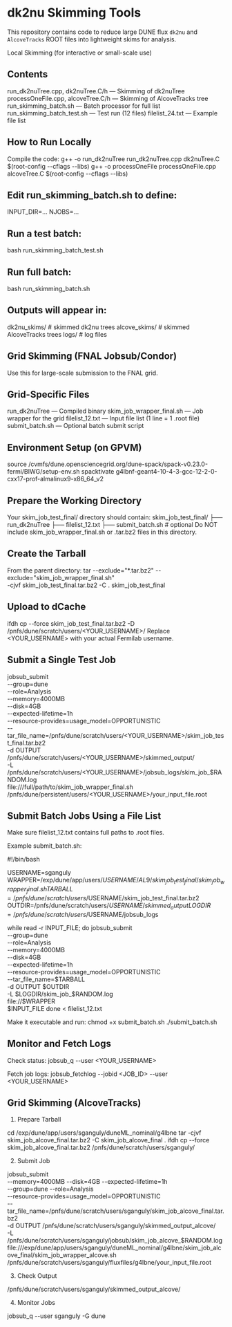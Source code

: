 # dk2nu Skimming Tools

This repository contains code to reduce large DUNE flux `dk2nu` and `AlcoveTracks` ROOT files into lightweight skims for analysis.

Local Skimming (for interactive or small-scale use)

## Contents
run_dk2nuTree.cpp, dk2nuTree.C/h — Skimming of dk2nuTree
processOneFile.cpp, alcoveTree.C/h — Skimming of AlcoveTracks tree
run_skimming_batch.sh — Batch processor for full list
run_skimming_batch_test.sh — Test run (12 files)
filelist_24.txt — Example file list

## How to Run Locally
Compile the code:
g++ -o run_dk2nuTree run_dk2nuTree.cpp dk2nuTree.C $(root-config --cflags --libs)
g++ -o processOneFile processOneFile.cpp alcoveTree.C $(root-config --cflags --libs)

## Edit run_skimming_batch.sh to define:
INPUT_DIR=...
NJOBS=...

## Run a test batch:
bash run_skimming_batch_test.sh

## Run full batch:
bash run_skimming_batch.sh

## Outputs will appear in:

dk2nu_skims/     # skimmed dk2nu trees
alcove_skims/    # skimmed AlcoveTracks trees
logs/            # log files

## Grid Skimming (FNAL Jobsub/Condor)

Use this for large-scale submission to the FNAL grid.

## Grid-Specific Files
run_dk2nuTree — Compiled binary
skim_job_wrapper_final.sh — Job wrapper for the grid
filelist_12.txt — Input file list (1 line = 1 .root file)
submit_batch.sh — Optional batch submit script

## Environment Setup (on GPVM)
source /cvmfs/dune.opensciencegrid.org/dune-spack/spack-v0.23.0-fermi/BIWG/setup-env.sh
spacktivate g4lbnf-geant4-10-4-3-gcc-12-2-0-cxx17-prof-almalinux9-x86_64_v2

## Prepare the Working Directory
Your skim_job_test_final/ directory should contain:
skim_job_test_final/
├── run_dk2nuTree
├── filelist_12.txt
├── submit_batch.sh        # optional
 Do NOT include skim_job_wrapper_final.sh or .tar.bz2 files in this directory.

## Create the Tarball
From the parent directory:
tar --exclude="*.tar.bz2" --exclude="skim_job_wrapper_final.sh" \
    -cjvf skim_job_test_final.tar.bz2 -C . skim_job_test_final

    
## Upload to dCache

ifdh cp --force skim_job_test_final.tar.bz2 -D /pnfs/dune/scratch/users/<YOUR_USERNAME>/
Replace <YOUR_USERNAME> with your actual Fermilab username.

## Submit a Single Test Job
jobsub_submit \
  --group=dune \
  --role=Analysis \
  --memory=4000MB \
  --disk=4GB \
  --expected-lifetime=1h \
  --resource-provides=usage_model=OPPORTUNISTIC \
  --tar_file_name=/pnfs/dune/scratch/users/<YOUR_USERNAME>/skim_job_test_final.tar.bz2 \
  -d OUTPUT /pnfs/dune/scratch/users/<YOUR_USERNAME>/skimmed_output/ \
  -L /pnfs/dune/scratch/users/<YOUR_USERNAME>/jobsub_logs/skim_job_$RANDOM.log \
  file:///full/path/to/skim_job_wrapper_final.sh \
  /pnfs/dune/persistent/users/<YOUR_USERNAME>/your_input_file.root


## Submit Batch Jobs Using a File List
Make sure filelist_12.txt contains full paths to .root files.

Example submit_batch.sh:

#!/bin/bash

USERNAME=sganguly
WRAPPER=/exp/dune/app/users/$USERNAME/AL9/skim_job_test_final/skim_job_wrapper_final.sh
TARBALL=/pnfs/dune/scratch/users/$USERNAME/skim_job_test_final.tar.bz2
OUTDIR=/pnfs/dune/scratch/users/$USERNAME/skimmed_output
LOGDIR=/pnfs/dune/scratch/users/$USERNAME/jobsub_logs

while read -r INPUT_FILE; do
  jobsub_submit \
    --group=dune \
    --role=Analysis \
    --memory=4000MB \
    --disk=4GB \
    --expected-lifetime=1h \
    --resource-provides=usage_model=OPPORTUNISTIC \
    --tar_file_name=$TARBALL \
    -d OUTPUT $OUTDIR \
    -L $LOGDIR/skim_job_$RANDOM.log \
    file://$WRAPPER \
    $INPUT_FILE
done < filelist_12.txt


Make it executable and run:
chmod +x submit_batch.sh
./submit_batch.sh


## Monitor and Fetch Logs
Check status:
jobsub_q --user <YOUR_USERNAME>

Fetch job logs:
jobsub_fetchlog --jobid <JOB_ID> --user <YOUR_USERNAME>



## Grid Skimming (AlcoveTracks)

1. Prepare Tarball

cd /exp/dune/app/users/sganguly/duneML_nominal/g4lbne
tar -cjvf skim_job_alcove_final.tar.bz2 -C skim_job_alcove_final .
ifdh cp --force skim_job_alcove_final.tar.bz2 /pnfs/dune/scratch/users/sganguly/

2. Submit Job

jobsub_submit \
  --memory=4000MB --disk=4GB --expected-lifetime=1h \
  --group=dune --role=Analysis \
  --resource-provides=usage_model=OPPORTUNISTIC \
  --tar_file_name=/pnfs/dune/scratch/users/sganguly/skim_job_alcove_final.tar.bz2 \
  -d OUTPUT /pnfs/dune/scratch/users/sganguly/skimmed_output_alcove/ \
  -L /pnfs/dune/scratch/users/sganguly/jobsub/skim_job_alcove_$RANDOM.log \
  file:///exp/dune/app/users/sganguly/duneML_nominal/g4lbne/skim_job_alcove_final/skim_job_wrapper_alcove.sh \
  /pnfs/dune/scratch/users/sganguly/fluxfiles/g4lbne/your_input_file.root

3. Check Output

/pnfs/dune/scratch/users/sganguly/skimmed_output_alcove/

4. Monitor Jobs

jobsub_q --user sganguly -G dune

